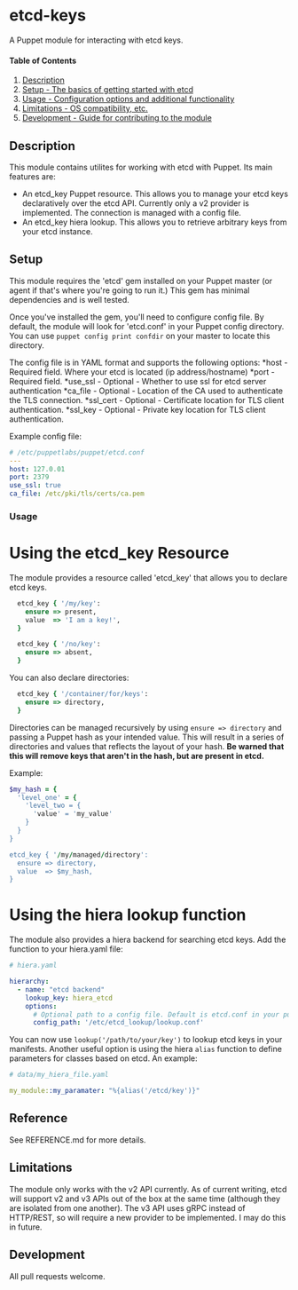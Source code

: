 # etcd-keys

A Puppet module for interacting with etcd keys. 

#### Table of Contents

1. [Description](#description)
2. [Setup - The basics of getting started with etcd](#setup)
3. [Usage - Configuration options and additional functionality](#usage)
4. [Limitations - OS compatibility, etc.](#limitations)
5. [Development - Guide for contributing to the module](#development)

## Description

This module contains utilites for working with etcd with Puppet. Its main features are:
* An etcd_key Puppet resource. This allows you to manage your etcd keys declaratively over the etcd API. Currently only a v2 provider is implemented. The connection is managed with a config file. 
* An etcd_key hiera lookup. This allows you to retrieve arbitrary keys from your etcd instance. 


## Setup

This module requires the 'etcd' gem installed on your Puppet master (or agent if that's where you're going to run it.) This gem has minimal dependencies and is well tested.

Once you've installed the gem, you'll need to configure config file. By default, the module will look for 'etcd.conf' in your Puppet config directory. You can use ```puppet config print confdir``` on your master to locate this directory.

The config file is in YAML format and supports the following options: 
  *host - Required field. Where your etcd is located (ip address/hostname)
  *port - Required field. 
  *use_ssl - Optional - Whether to use ssl for etcd server authentication
  *ca_file - Optional - Location of the CA used to authenticate the TLS connection. 
  *ssl_cert - Optional - Certificate location for TLS client authentication. 
  *ssl_key  - Optional - Private key location for TLS client authentication.

Example config file:
``` yaml
# /etc/puppetlabs/puppet/etcd.conf
---
host: 127.0.01
port: 2379
use_ssl: true
ca_file: /etc/pki/tls/certs/ca.pem

```

### Usage

# Using the etcd_key Resource
The module provides a resource called 'etcd_key' that allows you to declare etcd keys. 

``` ruby
  etcd_key { '/my/key': 
    ensure => present,
    value  => 'I am a key!',
  }

  etcd_key { '/no/key': 
    ensure => absent,
  }
```

You can also declare directories:

``` ruby
  etcd_key { '/container/for/keys': 
    ensure => directory,
  }
```

Directories can be managed recursively by using ``` ensure => directory ``` and passing a Puppet hash as your intended value. This will result in a series of directories and values that reflects the layout of your hash. **Be warned that this will remove keys that aren't in the hash, but are present in etcd.**

Example:

``` ruby
$my_hash = { 
  'level_one' = {
    'level_two = {
      'value' = 'my_value'
    }
  }
}

etcd_key { '/my/managed/directory':
  ensure => directory,
  value  => $my_hash,
}

```

# Using the hiera lookup function
The module also provides a hiera backend for searching etcd keys. 
Add the function to your hiera.yaml file:

``` yaml
# hiera.yaml

hierarchy:
  - name: "etcd backend"
    lookup_key: hiera_etcd
    options:
      # Optional path to a config file. Default is etcd.conf in your puppet dir.
      config_path: '/etc/etcd_lookup/lookup.conf'
```

You can now use ```lookup('/path/to/your/key')``` to lookup etcd keys in your manifests. Another useful option is using the hiera ```alias``` function to define parameters for classes based on etcd. An example: 
``` yaml
# data/my_hiera_file.yaml

my_module::my_paramater: "%{alias('/etcd/key')}"
```

## Reference

See REFERENCE.md for more details.

## Limitations

The module only works with the v2 API currently. As of current writing, etcd will support v2 and v3 APIs out of the box at the same time (although they are isolated from one another). The v3 API uses gRPC instead of HTTP/REST, so will require a new provider to be implemented. I may do this in future. 

## Development

All pull requests welcome. 
